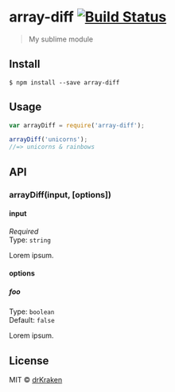 # array-diff [![Build Status](https://travis-ci.org/drkraken/array-diff.svg?branch=master)](https://travis-ci.org/drkraken/array-diff)

> My sublime module


## Install

```
$ npm install --save array-diff
```


## Usage

```js
var arrayDiff = require('array-diff');

arrayDiff('unicorns');
//=> unicorns & rainbows
```


## API

### arrayDiff(input, [options])

#### input

*Required*  
Type: `string`

Lorem ipsum.

#### options

##### foo

Type: `boolean`  
Default: `false`

Lorem ipsum.


## License

MIT © [drKraken](http://drkraken.github.io)
